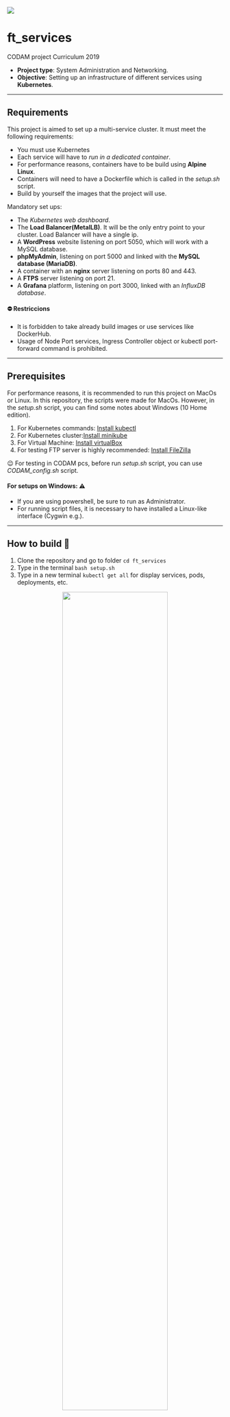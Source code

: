 ![](https://github.com/ingdicath/images_md/blob/main/Kubernetes_cover.png)

# **ft_services**
CODAM project Curriculum 2019

- **Project type**: System Administration and Networking.
- **Objective**: Setting up an infrastructure of different services using **Kubernetes**.

----
## Requirements

 This project is aimed to set up a multi-service cluster. It must meet the following requirements:

- You must use Kubernetes
- Each service will have to _run in a dedicated container_.
- For performance reasons, containers have to be build using **Alpine Linux**.
- Containers will need to have a Dockerfile which is called in the *setup.sh* script.
- Build by yourself the images that the project will use.

Mandatory set ups:
- The _Kubernetes web dashboard_.
- The **Load Balancer(MetalLB)**.  It will be the only entry point to your cluster. Load Balancer will have a single ip.
- A **WordPress** website listening on port 5050, which will work with a MySQL database.
- **phpMyAdmin**, listening on port 5000 and linked with the **MySQL database (MariaDB)**.
- A container with an **nginx** server listening on ports 80 and 443.
- A **FTPS** server listening on port 21.
- A **Grafana** platform, listening on port 3000, linked with an _InfluxDB database_.

#### :no_entry: Restriccions 

- It is forbidden to take already build images or use services like DockerHub.
- Usage of Node Port services, Ingress Controller object or kubectl port-forward command is prohibited.
----

## Prerequisites

For performance reasons, it is recommended to run this project on MacOs or Linux. In this repository, the scripts were made for MacOs. However, in the *setup.sh* script, you can find some notes about Windows (10 Home edition).

1. For Kubernetes commands: [Install kubectl](https://kubernetes.io/docs/tasks/tools/install-kubectl/)
2. For Kubernetes cluster:[Install minikube](https://minikube.sigs.k8s.io/docs/start/)
3. For Virtual Machine: [Install virtualBox](https://www.virtualbox.org/)
4. For testing FTP server is highly recommended: [Install FileZilla](https://filezilla-project.org/)

:wink: For testing in CODAM pcs, before run *setup.sh* script, you can use _CODAM_config.sh_ script.

#### For setups on Windows: :warning: 
- If you are using powershell, be sure to run as Administrator.
- For running script files, it is necessary to have installed a Linux-like interface (Cygwin e.g.).

---
## How to build :hammer:

1. Clone the repository and go to folder ```cd ft_services```
2. Type in the terminal ```bash setup.sh```
3. Type in a new terminal ```kubectl get all``` for display services, pods, deployments, etc.
<p align="center"><img src="https://github.com/ingdicath/images_md/blob/main/kubectl.png" width="70%" height="70%"></p>

---
## Resources :books:

More info in the Wiki!

----
## Outputs 😎

- VirtualBox
<p align="center"><img src="https://github.com/ingdicath/images_md/blob/main/VM_minikube.png" width="60%" height="60%"></p>

- Dashboard 
<p align="center"><img src="https://github.com/ingdicath/images_md/blob/main/deployments.png" width="75%" height="75%"></p>
<p align="center"><img src="https://github.com/ingdicath/images_md/blob/main/dash_services.png" width="75%" height="75%"></p>

- Nginx
<p align="center"><img src="https://github.com/ingdicath/images_md/blob/main/nginx.png" width="75%" height="75%"></p>

- Wordpress
<p align="center"><img src="https://github.com/ingdicath/images_md/blob/main/wordpress.png" width="75%" height="75%"></p>

- Phpmyadmin
<p align="center"><img src="https://github.com/ingdicath/images_md/blob/main/phpmyadmin.png" width="75%" height="75%"></p>

- Grafana
<p align="center"><img src="https://github.com/ingdicath/images_md/blob/main/grafana.png" width="60%" height="60%"></p>

- Filezilla
<p align="center"><img src="https://github.com/ingdicath/images_md/blob/main/filezilla.png" width="60%" height="60%"></p>

- Certificate - Filezilla
<p align="center"><img src="https://github.com/ingdicath/images_md/blob/main/ft_services_certificate.png" width="50%" height="50%"></p>





